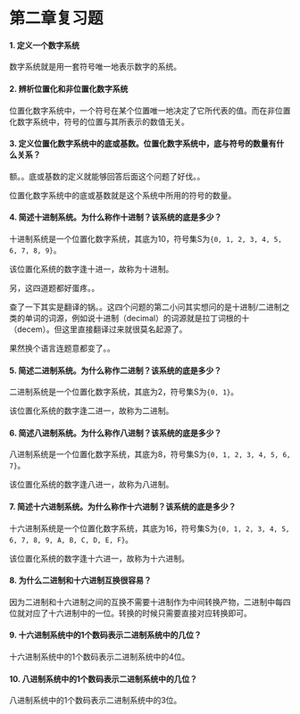 # 第二章复习题

#### 1. 定义一个数字系统

数字系统就是用一套符号唯一地表示数字的系统。

#### 2. 辨析位置化和非位置化数字系统

位置化数字系统中，一个符号在某个位置唯一地决定了它所代表的值。而在非位置化数字系统中，符号的位置与其所表示的数值无关。

#### 3. 定义位置化数字系统中的底或基数。位置化数字系统中，底与符号的数量有什么关系？

额。。底或基数的定义就能够回答后面这个问题了好伐。。

位置化数字系统中的底或基数就是这个系统中所用的符号的数量。

#### 4. 简述十进制系统。为什么称作十进制？该系统的底是多少？

十进制系统是一个位置化数字系统，其底为10，符号集S为`{0, 1, 2, 3, 4, 5, 6, 7, 8, 9}`。

该位置化系统的数字逢十进一，故称为十进制。

另，这四道题都好蛋疼。。

查了一下其实是翻译的锅。。这四个问题的第二小问其实想问的是十进制/二进制之类的单词的词源，例如说十进制（decimal）的词源就是拉丁词根的十（decem）。但这里直接翻译过来就很莫名起源了。

果然换个语言连题意都变了。。

#### 5. 简述二进制系统。为什么称作二进制？该系统的底是多少？

二进制系统是一个位置化数字系统，其底为2，符号集S为`{0, 1}`。

该位置化系统的数字逢二进一，故称为二进制。

#### 6. 简述八进制系统。为什么称作八进制？该系统的底是多少？

八进制系统是一个位置化数字系统，其底为8，符号集S为`{0, 1, 2, 3, 4, 5, 6, 7}`。

该位置化系统的数字逢八进一，故称为八进制。

#### 7. 简述十六进制系统。为什么称作十六进制？该系统的底是多少？

十六进制系统是一个位置化数字系统，其底为16，符号集S为`{0, 1, 2, 3, 4, 5, 6, 7, 8, 9, A, B, C, D, E, F}`。

该位置化系统的数字逢十六进一，故称为十六进制。

#### 8. 为什么二进制和十六进制互换很容易？

因为二进制和十六进制之间的互换不需要十进制作为中间转换产物，二进制中每四位就对应了十六进制中的一位。转换的时候只需要直接对应转换即可。

#### 9. 十六进制系统中的1个数码表示二进制系统中的几位？

十六进制系统中的1个数码表示二进制系统中的4位。

#### 10. 八进制系统中的1个数码表示二进制系统中的几位？

八进制系统中的1个数码表示二进制系统中的3位。